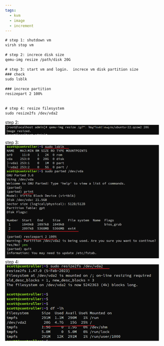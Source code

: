 ```yaml
---
tags:
  - kvm
  - image
  - increment
---
```


```shell
# step 1: shutdown vm
virsh stop vm

# step 2: increce disk size
qemu-img resize /path/disk 20G

# step 3: start vm and login.  increce vm disk partition size
### check 
sudo lsblk

### increce partition
resizepart 2 100%


# step 4: resize filesystem
sudo resize2fs /dev/vda2

```


step 2: 
![](./images/disk/resize.png)

step 3:
![](./images/disk/resize_internal.png)
step 4:
![](./images/disk/resize_success.png)
